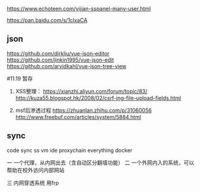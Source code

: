 https://www.echoteen.com/yijian-sspanel-many-user.html

https://pan.baidu.com/s/1clxaCA

## json
 https://github.com/dirkliu/vue-json-editor
 https://github.com/jinkin1995/vue-json-edit
 https://github.com/arvidkahl/vue-json-tree-view

#11.19 暂存
1. XSS整理：
https://xianzhi.aliyun.com/forum/topic/83/
http://kuza55.blogspot.hk/2008/02/csrf-ing-file-upload-fields.html

2. msf后渗透过程
https://zhuanlan.zhihu.com/p/31060056
http://www.freebuf.com/articles/system/5884.html

## sync
code sync
ss
vm
ide
proxychain
everything
docker


一 一个代理，从内网出去（含自动区分翻墙功能）
二 一个外网内入的系统，可以帮助在校外访问内部网站

三 内网穿透系统 用frp